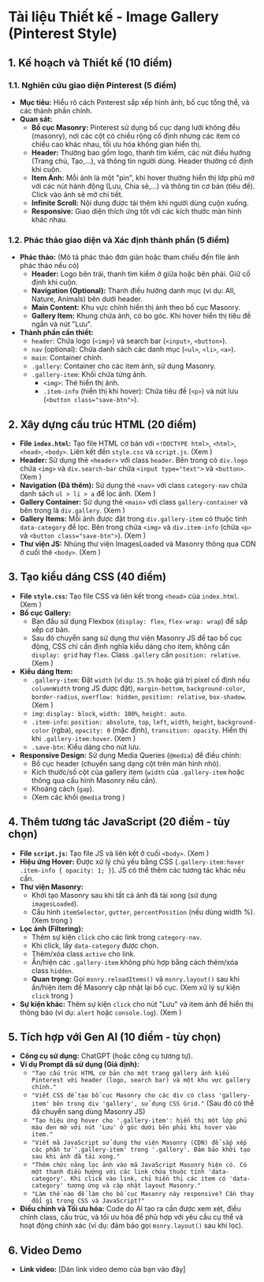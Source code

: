 # Tài liệu Thiết kế - Image Gallery (Pinterest Style)

## 1. Kế hoạch và Thiết kế (10 điểm)

### 1.1. Nghiên cứu giao diện Pinterest (5 điểm)

*   **Mục tiêu:** Hiểu rõ cách Pinterest sắp xếp hình ảnh, bố cục tổng thể, và các thành phần chính.
*   **Quan sát:**
    *   **Bố cục Masonry:** Pinterest sử dụng bố cục dạng lưới không đều (masonry), nơi các cột có chiều rộng cố định nhưng các item có chiều cao khác nhau, tối ưu hóa không gian hiển thị.
    *   **Header:** Thường bao gồm logo, thanh tìm kiếm, các nút điều hướng (Trang chủ, Tạo,...), và thông tin người dùng. Header thường cố định khi cuộn.
    *   **Item Ảnh:** Mỗi ảnh là một "pin", khi hover thường hiển thị lớp phủ mờ với các nút hành động (Lưu, Chia sẻ,...) và thông tin cơ bản (tiêu đề). Click vào ảnh sẽ mở chi tiết.
    *   **Infinite Scroll:** Nội dung được tải thêm khi người dùng cuộn xuống.
    *   **Responsive:** Giao diện thích ứng tốt với các kích thước màn hình khác nhau.

### 1.2. Phác thảo giao diện và Xác định thành phần (5 điểm)

*   **Phác thảo:** (Mô tả phác thảo đơn giản hoặc tham chiếu đến file ảnh phác thảo nếu có)
    *   **Header:** Logo bên trái, thanh tìm kiếm ở giữa hoặc bên phải. Giữ cố định khi cuộn.
    *   **Navigation (Optional):** Thanh điều hướng danh mục (ví dụ: All, Nature, Animals) bên dưới header.
    *   **Main Content:** Khu vực chính hiển thị ảnh theo bố cục Masonry.
    *   **Gallery Item:** Khung chứa ảnh, có bo góc. Khi hover hiển thị tiêu đề ngắn và nút "Lưu".
*   **Thành phần cần thiết:**
    *   `header`: Chứa logo (`<img>`) và search bar (`<input>`, `<button>`).
    *   `nav` (optional): Chứa danh sách các danh mục (`<ul>`, `<li>`, `<a>`).
    *   `main`: Container chính.
    *   `.gallery`: Container cho các item ảnh, sử dụng Masonry.
    *   `.gallery-item`: Khối chứa từng ảnh.
        *   `<img>`: Thẻ hiển thị ảnh.
        *   `.item-info` (hiển thị khi hover): Chứa tiêu đề (`<p>`) và nút lưu (`<button class="save-btn">`).

## 2. Xây dựng cấu trúc HTML (20 điểm)

*   **File `index.html`:** Tạo file HTML cơ bản với `<!DOCTYPE html>`, `<html>`, `<head>`, `<body>`. Liên kết đến `style.css` và `script.js`. (Xem <mcfile name="index.html" path="/Users/macbookairm2/hubvn/b4/index.html"></mcfile>)
*   **Header:** Sử dụng thẻ `<header>` với class `header`. Bên trong có `div.logo` chứa `<img>` và `div.search-bar` chứa `<input type="text">` và `<button>`. (Xem <mcfile name="index.html" path="/Users/macbookairm2/hubvn/b4/index.html"></mcfile>)
*   **Navigation (Đã thêm):** Sử dụng thẻ `<nav>` với class `category-nav` chứa danh sách `ul > li > a` để lọc ảnh. (Xem <mcfile name="index.html" path="/Users/macbookairm2/hubvn/b4/index.html"></mcfile>)
*   **Gallery Container:** Sử dụng thẻ `<main>` với class `gallery-container` và bên trong là `div.gallery`. (Xem <mcfile name="index.html" path="/Users/macbookairm2/hubvn/b4/index.html"></mcfile>)
*   **Gallery Items:** Mỗi ảnh được đặt trong `div.gallery-item` có thuộc tính `data-category` để lọc. Bên trong chứa `<img>` và `div.item-info` (chứa `<p>` và `<button class="save-btn">`). (Xem <mcfile name="index.html" path="/Users/macbookairm2/hubvn/b4/index.html"></mcfile>)
*   **Thư viện JS:** Nhúng thư viện ImagesLoaded và Masonry thông qua CDN ở cuối thẻ `<body>`. (Xem <mcfile name="index.html" path="/Users/macbookairm2/hubvn/b4/index.html"></mcfile>)

## 3. Tạo kiểu dáng CSS (40 điểm)

*   **File `style.css`:** Tạo file CSS và liên kết trong `<head>` của `index.html`. (Xem <mcfile name="style.css" path="/Users/macbookairm2/hubvn/b4/style.css"></mcfile>)
*   **Bố cục Gallery:**
    *   Ban đầu sử dụng Flexbox (`display: flex`, `flex-wrap: wrap`) để sắp xếp cơ bản.
    *   Sau đó chuyển sang sử dụng thư viện Masonry JS để tạo bố cục động, CSS chỉ cần định nghĩa kiểu dáng cho item, không cần `display: grid` hay `flex`. Class `.gallery` cần `position: relative`. (Xem <mcfile name="style.css" path="/Users/macbookairm2/hubvn/b4/style.css"></mcfile>)
*   **Kiểu dáng Item:**
    *   `.gallery-item`: Đặt `width` (ví dụ: `15.5%` hoặc giá trị pixel cố định nếu `columnWidth` trong JS được đặt), `margin-bottom`, `background-color`, `border-radius`, `overflow: hidden`, `position: relative`, `box-shadow`. (Xem <mcfile name="style.css" path="/Users/macbookairm2/hubvn/b4/style.css"></mcfile>)
    *   `img`: `display: block`, `width: 100%`, `height: auto`.
    *   `.item-info`: `position: absolute`, `top`, `left`, `width`, `height`, `background-color` (rgba), `opacity: 0` (mặc định), `transition: opacity`. Hiển thị khi `.gallery-item:hover`. (Xem <mcfile name="style.css" path="/Users/macbookairm2/hubvn/b4/style.css"></mcfile>)
    *   `.save-btn`: Kiểu dáng cho nút lưu.
*   **Responsive Design:** Sử dụng Media Queries (`@media`) để điều chỉnh:
    *   Bố cục header (chuyển sang dạng cột trên màn hình nhỏ).
    *   Kích thước/số cột của gallery item (`width` của `.gallery-item` hoặc thông qua cấu hình Masonry nếu cần).
    *   Khoảng cách (`gap`).
    *   (Xem các khối `@media` trong <mcfile name="style.css" path="/Users/macbookairm2/hubvn/b4/style.css"></mcfile>)

## 4. Thêm tương tác JavaScript (20 điểm - tùy chọn)

*   **File `script.js`:** Tạo file JS và liên kết ở cuối `<body>`. (Xem <mcfile name="script.js" path="/Users/macbookairm2/hubvn/b4/script.js"></mcfile>)
*   **Hiệu ứng Hover:** Được xử lý chủ yếu bằng CSS (`.gallery-item:hover .item-info { opacity: 1; }`). JS có thể thêm các tương tác khác nếu cần.
*   **Thư viện Masonry:**
    *   Khởi tạo Masonry sau khi tất cả ảnh đã tải xong (sử dụng `imagesLoaded`).
    *   Cấu hình `itemSelector`, `gutter`, `percentPosition` (nếu dùng width %). (Xem <mcsymbol name="DOMContentLoaded" filename="script.js" path="/Users/macbookairm2/hubvn/b4/script.js" startline="1" type="function"></mcsymbol> trong <mcfile name="script.js" path="/Users/macbookairm2/hubvn/b4/script.js"></mcfile>)
*   **Lọc ảnh (Filtering):**
    *   Thêm sự kiện `click` cho các link trong `category-nav`.
    *   Khi click, lấy `data-category` được chọn.
    *   Thêm/xóa class `active` cho link.
    *   Ẩn/hiện các `.gallery-item` không phù hợp bằng cách thêm/xóa class `hidden`.
    *   **Quan trọng:** Gọi `msnry.reloadItems()` và `msnry.layout()` sau khi ẩn/hiện item để Masonry cập nhật lại bố cục. (Xem xử lý sự kiện `click` trong <mcfile name="script.js" path="/Users/macbookairm2/hubvn/b4/script.js"></mcfile>)
*   **Sự kiện khác:** Thêm sự kiện `click` cho nút "Lưu" và item ảnh để hiển thị thông báo (ví dụ: `alert` hoặc `console.log`). (Xem <mcfile name="script.js" path="/Users/macbookairm2/hubvn/b4/script.js"></mcfile>)

## 5. Tích hợp với Gen AI (10 điểm - tùy chọn)

*   **Công cụ sử dụng:** ChatGPT (hoặc công cụ tương tự).
*   **Ví dụ Prompt đã sử dụng (Giả định):**
    *   `"Tạo cấu trúc HTML cơ bản cho một trang gallery ảnh kiểu Pinterest với header (logo, search bar) và một khu vực gallery chính."`
    *   `"Viết CSS để tạo bố cục Masonry cho các div có class 'gallery-item' bên trong div 'gallery', sử dụng CSS Grid."` (Sau đó có thể đã chuyển sang dùng Masonry JS)
    *   `"Tạo hiệu ứng hover cho '.gallery-item': hiển thị một lớp phủ màu đen mờ với nút 'Lưu' ở góc dưới bên phải khi hover vào item."`
    *   `"Viết mã JavaScript sử dụng thư viện Masonry (CDN) để sắp xếp các phần tử '.gallery-item' trong '.gallery'. Đảm bảo khởi tạo sau khi ảnh đã tải xong."`
    *   `"Thêm chức năng lọc ảnh vào mã JavaScript Masonry hiện có. Có một thanh điều hướng với các link chứa thuộc tính 'data-category'. Khi click vào link, chỉ hiển thị các item có 'data-category' tương ứng và cập nhật layout Masonry."`
    *   `"Làm thế nào để làm cho bố cục Masonry này responsive? Cần thay đổi gì trong CSS và JavaScript?"`
*   **Điều chỉnh và Tối ưu hóa:** Code do AI tạo ra cần được xem xét, điều chỉnh class, cấu trúc, và tối ưu hóa để phù hợp với yêu cầu cụ thể và hoạt động chính xác (ví dụ: đảm bảo gọi `msnry.layout()` sau khi lọc).

## 6. Video Demo

*   **Link video:** [Dán link video demo của bạn vào đây]